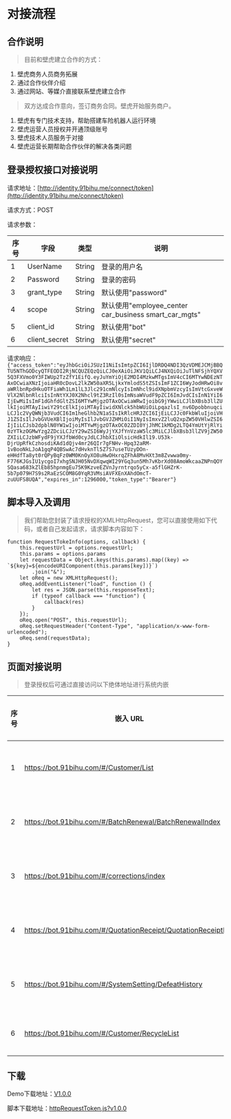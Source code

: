 # 对接流程

## 合作说明

> 目前和壁虎建立合作的方式：

1. 壁虎商务人员商务拓展
2. 通过合作伙伴介绍
3. 通过网站、等媒介直接联系壁虎建立合作

> 双方达成合作意向，签订商务合同。壁虎开始服务商户。

1. 壁虎有专门技术支持，帮助搭建车险机器人运行环境
2. 壁虎运营人员授权并开通顶级账号
3. 壁虎技术人员服务于对接
4. 壁虎运营长期帮助合作伙伴的解决各类问题

## 登录授权接口对接说明

请求地址：[http://identity.91bihu.me/connect/token](http://identity.91bihu.me/connect/token)

请求方式：POST

请求参数：

| 序号 | 字段     | 类型   | 说明         |
| ---- | -------- | ------ | ------------ |
| 1    | UserName | String | 登录的用户名 |
| 2    | Password | String | 登录的密码   |
| 3    | grant_type | String | 默认使用"password" |
| 4    | scope | String | 默认使用"employee_center car_business smart_car_mgts" |
| 5    | client_id | String | 默认使用"bot" |
| 6    | client_secret | String | 默认使用"secret" |

请求响应：
`{"access_token":"eyJhbGciOiJSUzI1NiIsImtpZCI6IjlDRDQ4NDI3QzVDMEJCMjBBQTU5NThGODcyQTFEODI2RjNCQUZEQzQiLCJ0eXAiOiJKV1QiLCJ4NXQiOiJuTlNFSjhYQXV5Q3FXVmo0Y3FIWUp2TzZfY1EifQ.eyJuYmYiOjE2MDI4MzkwMTgsImV4cCI6MTYwNDEzNTAxOCwiaXNzIjoiaHR0cDovL2lkZW50aXR5LjkxYmlodS5tZSIsImF1ZCI6WyJodHRwOi8vaWRlbnRpdHkuOTFiaWh1Lm1lL3Jlc291cmNlcyIsImNhcl9idXNpbmVzcyIsImVtcGxveWVlX2NlbnRlciIsInNtYXJ0X2Nhcl9tZ3RzIl0sImNsaWVudF9pZCI6ImJvdCIsInN1YiI6IjEwMiIsImF1dGhfdGltZSI6MTYwMjgzOTAxOCwiaWRwIjoibG9jYWwiLCJlbXBsb3llZUlkIjoiMTAyIiwiY29tcElkIjoiMTAyIiwidXNlck5hbWUiOiLpqazlsI_nv6DpobbnuqciLCJ1c2VyQWNjb3VudCI6Im1heGlhb2N1aSIsIkRlcHRJZCI6IjEiLCJJc0FkbWluIjoiVHJ1ZSIsIlJvbGVUeXBlIjoiMyIsIlJvbGVJZHMiOiI1NyIsImxvZ2luQ2xpZW50VHlwZSI6IjIiLCJsb2dpblN0YW1wIjoiMTYwMjgzOTAxOC02ZDI0YjJhMC1kMDg2LTQ4YmUtYjRlYi0zYTkzOGMwYzg2ZDciLCJzY29wZSI6WyJjYXJfYnVzaW5lc3MiLCJlbXBsb3llZV9jZW50ZXIiLCJzbWFydF9jYXJfbWd0cyJdLCJhbXIiOlsicHdkIl19.U53k-DjrUpRfkCzhosdiKAd1dQjv4mr26QIr7gFNHv-Hpq32aRM-1vBooNkLJoA1gqP4QBSwAc7dHvknTl5Z7S7useTUzyDOn-eHHdfTa8yt0rQPyBqFz0WM0KnOyXO8uHwOHxrqZFhA8MvHXt3m8Zvwwa0my-F776KJGsIU1ycgoI7xhgSNJH05NvDXqwqWI29YGq3un5Mh7vKbrXd08AmoWkcaaZNPnQOYSQasa683kZlEb85hpnmgEu75K9KzveEZVnJyrntrqo5yCx-a5flGHZrK-5b7p079H7S9s2RaEzSCOM8G0YqR3VMsiAVFXEnXAhdOmcT-zuUUFS8UQA","expires_in":1296000,"token_type":"Bearer"}`

## 脚本导入及调用
> 我们帮助您封装了请求授权的XMLHttpRequest，您可以直接使用如下代码，或者自己发起请求，请求脚本内容如下：

```
function RequestTokeInfo(options, callback) {
    this.requestUrl = options.requestUrl;
    this.params = options.params
    let requestData = Object.keys(this.params).map((key) => `${key}=${encodeURIComponent(this.params[key])}`)
        .join("&");
    let oReq = new XMLHttpRequest();
    oReq.addEventListener("load", function () {
        let res = JSON.parse(this.responseText);
        if (typeof callback === "function") {
            callback(res)
        }
    });
    oReq.open("POST", this.requestUrl);
    oReq.setRequestHeader("Content-Type", "application/x-www-form-urlencoded");
    oReq.send(requestData);
}
```

## 页面对接说明

> 登录授权后可通过直接访问以下绝体地址进行系统内嵌

| 序号 | 嵌入 URL                                                       | 嵌入页面   |
| ---- | -------------------------------------------------------------- | ---------- |
| 1    | https://bot.91bihu.com/#/Customer/List                         | 客户列表页 |
| 2    | https://bot.91bihu.com/#/BatchRenewal/BatchRenewalIndex        | 批量续保页 |
| 3    | https://bot.91bihu.com/#/corrections/index                     | 批量续保页 |
| 4    | https://bot.91bihu.com/#/QuotationReceipt/QuotationReceiptList | 已出保单页 |
| 5    | https://bot.91bihu.com/#/SystemSetting/DefeatHistory           | 战败列表页 |
| 6    | https://bot.91bihu.com/#/Customer/RecycleList                  | 回收站页   |

## 下载
Demo下载地址：[V1.0.0](http://powerwxm.com/Demot.rar)

脚本下载地址：[httpRequestToken.js?v1.0.0](http://powerwxm.com/httpRequestToken.js)
